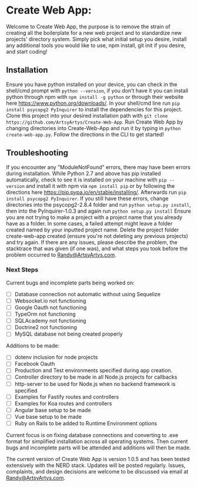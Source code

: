 # Create Web App:
Welcome to Create Web App, the purpose is to remove the strain of creating all the boilerplate
for a new web project and to standardize new projects' directory system. Simply pick what initial setup you desire, install any additional tools
you would like to use, npm install, git init if you desire, and start coding!

## Installation
Ensure you have python installed on your device, you can check in the shell/cmd prompt with ```python --version```, if you don't have it you can install python through npm with ```npm install -g python``` or through their website here https://www.python.org/downloads/. In your shell/cmd line run ```pip install psycopg2 PyInquirer``` to install the dependencies for this project. Clone this project into your desired installation path with ```git clone https://github.com/ArtsyArtys/Create-Web-App```. Run Create Web App by changing directories into Create-Web-App and run it by typing in ```python create-web-app.py```. Follow the directions in the CLI to get started!

## Troubleshooting
  If you encounter any "ModuleNotFound" errors, there may have been errors during installation. While Python 2.7 and above has pip installed automatically, check to see it is installed on your machine with ```pip --version``` and install it with npm via ```npm install pip``` or by following the directions here https://pip.pypa.io/en/stable/installing/. Afterwards run ```pip install psycopg2 PyInquirer```. If you still have these errors, change directories into the psycopg2-2.8.4 folder and run ```python setup.py install```, then into the PyInquirer-1.0.3 and again run ```python setup.py install```
  Ensure you are not trying to make a project with a project name that you already have as a folder. In some cases, a failed attempt might leave a folder created named by your inputted project name. Delete the project folder create-web-app created (ensure you're not deleting any previous projects) and try again.
  If there are any issues, please describe the problem, the stacktrace that was given (if one was), and what steps you took before the problem occurred to Randy@ArtsyArtys.com.

### Next Steps
  Current bugs and incomplete parts being worked on:
  - [ ] Database connection not automatic without using Sequelize
  - [ ] Websocket.io not functioning
  - [ ] Google Oauth not functioning
  - [ ] TypeOrm not functioning
  - [ ] SQLAcademy not functioning
  - [ ] Doctrine2 not functioning
  - [ ] MySQL database not being created properly

  Additions to be made:
  - [ ] dotenv inclusion for node projects
  - [ ] Facebook Oauth
  - [ ] Production and Test environments specified during app creation.
  - [ ] Controller directory to be made in all Node.js projects for callbacks
  - [ ] http-server to be used for Node.js when no backend framework is specified
  - [ ] Examples for Fastify routes and controllers
  - [ ] Examples for Koa routes and controllers
  - [ ] Angular base setup to be made
  - [ ] Vue base setup to be made
  - [ ] Ruby on Rails to be added to Runtime Environment options

  Current focus is on fixing database connections and converting to .exe format for simplified installation across all operating systems. Then current bugs and incomplete parts will be attended and additions will then be made.



  The current version of Create Web App is version 1.0.5 and has been tested extensively with the NERD stack. Updates will be posted regularly. Issues, complaints, and design decisions are welcome to be discussed via email at Randy@ArtsyArtys.com.
